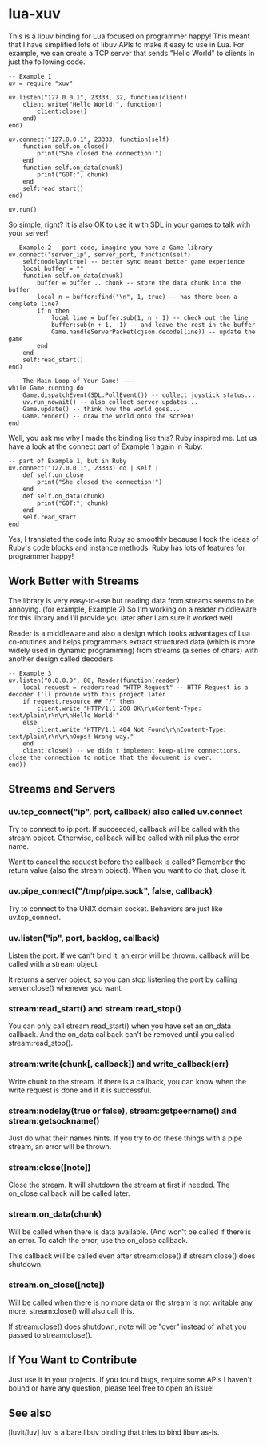 # lua-xuv

This is a libuv binding for Lua focused on programmer happy! This meant that I have simplified lots of libuv APIs to make it easy to use in Lua. For example, we can create a TCP server that sends "Hello World" to clients in just the following code.

	-- Example 1
	uv = require "xuv"

	uv.listen("127.0.0.1", 23333, 32, function(client)
		client:write("Hello World!", function()
			client:close()
		end)
	end)

	uv.connect("127.0.0.1", 23333, function(self)
		function self.on_close()
			print("She closed the connection!")
		end
		function self.on_data(chunk)
			print("GOT:", chunk)
		end
		self:read_start()
	end)

	uv.run()

So simple, right? It is also OK to use it with SDL in your games to talk with your server!

	-- Example 2 - part code, imagine you have a Game library
	uv.connect("server_ip", server_port, function(self)
		self:nodelay(true) -- better sync meant better game experience
		local buffer = ""
		function self.on_data(chunk)
			buffer = buffer .. chunk -- store the data chunk into the buffer
			local n = buffer:find("\n", 1, true) -- has there been a complete line?
			if n then
				local line = buffer:sub(1, n - 1) -- check out the line
				buffer:sub(n + 1, -1) -- and leave the rest in the buffer
				Game.handleServerPacket(cjson.decode(line)) -- update the game
			end
		end
		self:read_start()
	end)

	--- The Main Loop of Your Game! ---
	while Game.running do
		Game.dispatchEvent(SDL.PollEvent()) -- collect joystick status...
		uv.run_nowait() -- also collect server updates...
		Game.update() -- think how the world goes...
		Game.render() -- draw the world onto the screen!
	end
    
Well, you ask me why I made the binding like this? Ruby inspired me. Let us have a look at the connect part of Example 1 again in Ruby:

	-- part of Example 1, but in Ruby
	uv.connect("127.0.0.1", 23333) do | self |
		def self.on_close
			print("She closed the connection!")
		end
		def self.on_data(chunk)
			print("GOT:", chunk)
		end
		self.read_start
	end

Yes, I translated the code into Ruby so smoothly because I took the ideas of Ruby's code blocks and instance methods. Ruby has lots of features for programmer happy!

## Work Better with Streams

The library is very easy-to-use but reading data from streams seems to be annoying. (for example, Example 2) So I'm working on a reader middleware for this library and I'll provide you later after I am sure it worked well.

Reader is a middleware and also a design which tooks advantages of Lua co-routines and helps programmers extract structured data (which is more widely used in dynamic programming) from streams (a series of chars) with another design called decoders.

	-- Example 3
	uv.listen("0.0.0.0", 80, Reader(function(reader)
		local request = reader:read "HTTP Request" -- HTTP Request is a decoder I'll provide with this project later
		if request.resource ## "/" then
			client.write "HTTP/1.1 200 OK\r\nContent-Type: text/plain\r\n\r\nHello World!"
		else
			client.write "HTTP/1.1 404 Not Found\r\nContent-Type: text/plain\r\n\r\nOops! Wrong way."
		end
		client.close() -- we didn't implement keep-alive connections. close the connection to notice that the document is over.
	end))
 
## Streams and Servers

### uv.tcp_connect("ip", port, callback) also called uv.connect

Try to connect to ip:port. If succeeded, callback will be called with the stream object. Otherwise, callback will be called with nil plus the error name.

Want to cancel the request before the callback is called? Remember the return value (also the stream object). When you want to do that, close it.

### uv.pipe_connect("/tmp/pipe.sock", false, callback)

Try to connect to the UNIX domain socket. Behaviors are just like uv.tcp_connect.

### uv.listen("ip", port, backlog, callback)

Listen the port. If we can't bind it, an error will be thrown. callback will be called with a stream object.

It returns a server object, so you can stop listening the port by calling server:close() whenever you want.

### stream:read_start() and stream:read_stop()

You can only call stream:read_start() when you have set an on_data callback. And the on_data callback can't be removed until you called stream:read_stop().

### stream:write(chunk[, callback]) and write_callback(err)

Write chunk to the stream. If there is a callback, you can know when the write request is done and if it is successful.

### stream:nodelay(true or false), stream:getpeername() and stream:getsockname()

Just do what their names hints. If you try to do these things with a pipe stream, an error will be thrown.

### stream:close([note])

Close the stream. It will shutdown the stream at first if needed. The on_close callback will be called later.

### stream.on_data(chunk)

Will be called when there is data available. (And won't be called if there is an error. To catch the error, use the on_close callback.

This callback will be called even after stream:close() if stream:close() does shutdown.

### stream.on_close([note])

Will be called when there is no more data or the stream is not writable any more. stream:close() will also call this.

If stream:close() does shutdown, note will be "over" instead of what you passed to stream:close().
 
## If You Want to Contribute

Just use it in your projects. If you found bugs, require some APIs I haven't bound or have any question, please feel free to open an issue!
 
## See also

[luvit/luv] luv is a bare libuv binding that tries to bind libuv as-is.